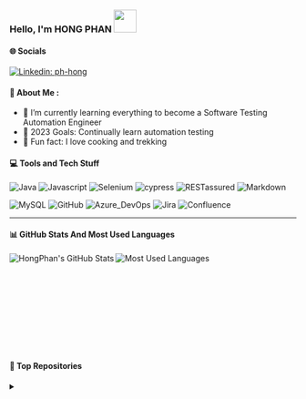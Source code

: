 ### Hello, I'm HONG PHAN <img src="https://media.giphy.com/media/j5oMK60WVe1w9YaaOa/source.gif" width="40"></h2>
<img align='right' width="200">


#### 🌐 Socials
[![Linkedin: ph-hong](https://img.shields.io/badge/HongPhan-0077B5?style=flat&logo=linkedin&logoColor=white&link=linkedin.com/in/ph-hong/)](https://www.linkedin.com/in/ph-hong/)


 #### 🍁 About Me :
- 🌱 I’m currently learning everything to become a Software Testing Automation Engineer
- 🎯 2023 Goals: Continually learn automation testing
- 🌟 Fun fact: I love cooking and trekking


#### 💻 Tools and Tech Stuff
![Java](https://img.shields.io/badge/Java-ED8B00?style=flat&logo=openjdk&logoColor=white)
![Javascript](https://img.shields.io/badge/JavaScript-F7DF1E?style=flat&logo=javascript&logoColor=black)
![Selenium](https://img.shields.io/badge/-selenium-%43B02A?style=flat&logo=selenium&logoColor=white)
![cypress](https://img.shields.io/badge/-cypress-%23E5E5E5?style=flat&logo=cypress&logoColor=058a5e)
![RESTassured](https://img.shields.io/badge/-REST_assured-2EC866?style=flat)
![Markdown](https://img.shields.io/badge/markdown-%23000000.svg?style=flat&logo=markdown&logoColor=white)

![MySQL](https://img.shields.io/badge/mysql-%2300f.svg?style=flat&logo=mysql&logoColor=white) 
![GitHub](https://img.shields.io/badge/GitHub-100000?style=flat&logo=github&logoColor=white) 
![Azure_DevOps](https://img.shields.io/badge/Azure_DevOps-0078D7?style=flat&logo=azure-devops&logoColor=white) 
![Jira](https://img.shields.io/badge/jira-%230A0FFF.svg?style=flat&logo=jira&logoColor=white) 
![Confluence](https://img.shields.io/badge/confluence-%23172BF4.svg?style=flat&logo=confluence&logoColor=white)

---

#### 📊 GitHub Stats And Most Used Languages

<a href="https://github.com/ph-hong"><img align="left" alt="HongPhan's GitHub Stats" src="https://github-readme-stats.vercel.app/api?username=ph-hong&show_icons=true&theme=dracula" /></a>  <a href="https://github.com/ph-hong"><img align="left" alt="Most Used Languages" src="https://github-readme-stats.vercel.app/api/top-langs/?username=ph-hong&show_icons=true&theme=dracula" /></a> 

<br />
<br />
<br />
<br />
<br />
<br />
<br />
<br />
<br />
<br />

#### 🔗 Top Repositories
<details>
  <summary></summary>
<a href="https://github.com/ph-hong/maven-fw-bankguru">
  <img align="center" src="https://github-readme-stats.vercel.app/api/pin/?username=ph-hong&repo=maven-fw-bankguru&theme=dracula" />
</a>
<a href="https://github.com/ph-hong/maven-fw-nopcommerce">
  <img align="center" src="https://github-readme-stats.vercel.app/api/pin/?username=ph-hong&repo=maven-fw-nopcommerce&theme=dracula" />
</a>
<a href="https://github.com/ph-hong/cypress-fw-gui">
  <img align="center" src="https://github-readme-stats.vercel.app/api/pin/?username=ph-hong&repo=cypress-fw-gui&theme=dracula" />
</a>
</details>
